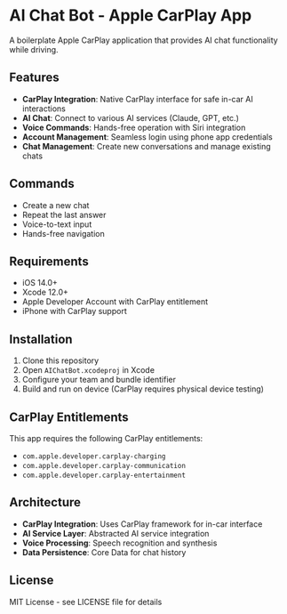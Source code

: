 # AI Chat Bot - Apple CarPlay App

A boilerplate Apple CarPlay application that provides AI chat functionality while driving.

## Features

- **CarPlay Integration**: Native CarPlay interface for safe in-car AI interactions
- **AI Chat**: Connect to various AI services (Claude, GPT, etc.)
- **Voice Commands**: Hands-free operation with Siri integration
- **Account Management**: Seamless login using phone app credentials
- **Chat Management**: Create new conversations and manage existing chats

## Commands

- Create a new chat
- Repeat the last answer
- Voice-to-text input
- Hands-free navigation

## Requirements

- iOS 14.0+
- Xcode 12.0+
- Apple Developer Account with CarPlay entitlement
- iPhone with CarPlay support

## Installation

1. Clone this repository
2. Open `AIChatBot.xcodeproj` in Xcode
3. Configure your team and bundle identifier
4. Build and run on device (CarPlay requires physical device testing)

## CarPlay Entitlements

This app requires the following CarPlay entitlements:
- `com.apple.developer.carplay-charging`
- `com.apple.developer.carplay-communication`
- `com.apple.developer.carplay-entertainment`

## Architecture

- **CarPlay Integration**: Uses CarPlay framework for in-car interface
- **AI Service Layer**: Abstracted AI service integration
- **Voice Processing**: Speech recognition and synthesis
- **Data Persistence**: Core Data for chat history

## License

MIT License - see LICENSE file for details



